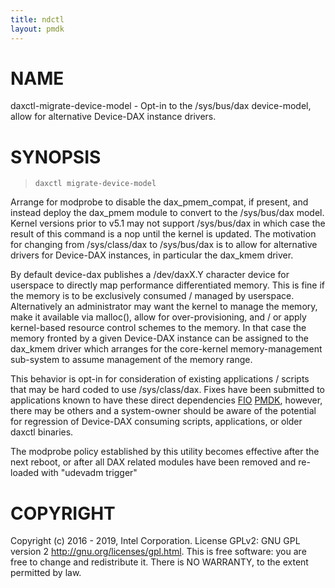 ```yaml
---
title: ndctl
layout: pmdk
---
```


NAME
====

daxctl-migrate-device-model - Opt-in to the /sys/bus/dax device-model,
allow for alternative Device-DAX instance drivers.

SYNOPSIS
========

>     daxctl migrate-device-model

Arrange for modprobe to disable the dax\_pmem\_compat, if present, and
instead deploy the dax\_pmem module to convert to the /sys/bus/dax
model. Kernel versions prior to v5.1 may not support /sys/bus/dax in
which case the result of this command is a nop until the kernel is
updated. The motivation for changing from /sys/class/dax to /sys/bus/dax
is to allow for alternative drivers for Device-DAX instances, in
particular the dax\_kmem driver.

By default device-dax publishes a /dev/daxX.Y character device for
userspace to directly map performance differentiated memory. This is
fine if the memory is to be exclusively consumed / managed by userspace.
Alternatively an administrator may want the kernel to manage the memory,
make it available via malloc(), allow for over-provisioning, and / or
apply kernel-based resource control schemes to the memory. In that case
the memory fronted by a given Device-DAX instance can be assigned to the
dax\_kmem driver which arranges for the core-kernel memory-management
sub-system to assume management of the memory range.

This behavior is opt-in for consideration of existing applications /
scripts that may be hard coded to use /sys/class/dax. Fixes have been
submitted to applications known to have these direct dependencies
[FIO](http://git.kernel.dk/cgit/fio/commit/?id=b08e7d6b18b4)
[PMDK](https://github.com/pmem/pmdk/commit/91bc8620884e), however, there
may be others and a system-owner should be aware of the potential for
regression of Device-DAX consuming scripts, applications, or older
daxctl binaries.

The modprobe policy established by this utility becomes effective after
the next reboot, or after all DAX related modules have been removed and
re-loaded with "udevadm trigger"

COPYRIGHT
=========

Copyright (c) 2016 - 2019, Intel Corporation. License GPLv2: GNU GPL
version 2 <http://gnu.org/licenses/gpl.html>. This is free software: you
are free to change and redistribute it. There is NO WARRANTY, to the
extent permitted by law.
